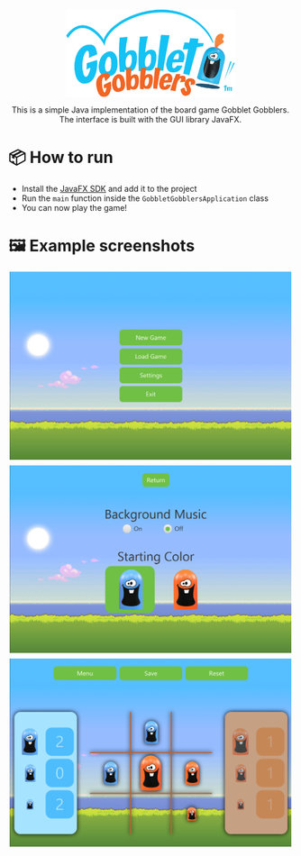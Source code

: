 <div align="center">
  <img src="images/logo.png" style="display: block; width: 300px; margin: 0 auto;" />
</div>
<p align="center">This is a simple Java implementation of the board game Gobblet Gobblers. The interface is built with the GUI library JavaFX.</p>

# 📦 How to run
- Install the [JavaFX SDK](https://openjfx.io/openjfx-docs/) and add it to the project
- Run the `main` function inside the `GobbletGobblersApplication` class
- You can now play the game!

# 🖼️ Example screenshots
<img src="images/menu.png" style="display: block; width: 500px; margin: 0 auto; margin-bottom: 10px;" />
<img src="images/settings.png" style="display: block; width: 500px; margin: 0 auto; margin-bottom: 10px;" />
<img src="images/gameplay.png" style="display: block; width: 500px; margin: 0 auto;" />